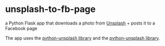 # unsplash-to-fb-page
a Python Flask app that downloads a photo from [Unsplash](https://unsplash.com/) + posts it to a Facebook page

The app uses the [python-unsplash library](https://github.com/yakupadakli/python-unsplash)
and the  [python-unsplash library](https://developers.facebook.com/docs/pages/getting-started).

